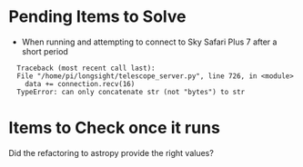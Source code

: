 # Pending Items to Solve

- When running and attempting to connect to Sky Safari Plus 7 after a short period 
```
  Traceback (most recent call last):
  File "/home/pi/longsight/telescope_server.py", line 726, in <module>
    data += connection.recv(16)
  TypeError: can only concatenate str (not "bytes") to str
```

# Items to Check once it runs
Did the refactoring to astropy provide the right values?
  
